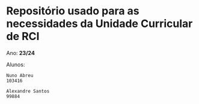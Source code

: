 # Repositório usado para as necessidades da Unidade Curricular de RCI

Ano: __23/24__

Alunos:

    Nuno Abreu
    103416

    Alexandre Santos
    99884
